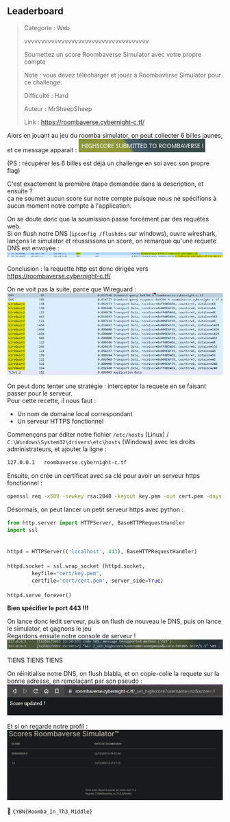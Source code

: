 ## Leaderboard

> Categorie : Web
>
> vvvvvvvvvvvvvvvvvvvvvvvvvvvvvvvvvvvvv
> 
> Soumettez un score Roombaverse Simulator avec votre propre compte
> 
> Note : vous devez télécharger et jouer à Roombaverse Simulator pour ce challenge.
>
> Difficulté : Hard
>
> Auteur : MrSheepSheep
>
> Link : https://roombaverse.cybernight-c.tf/

Alors en jouant au jeu du roomba simulator, on peut collecter 6 billes jaunes, et ce message apparait :
![img.png](img.png)

(PS : récupérer les 6 billes est déjà un challenge en soi avec son propre flag)

C'est exactement la première étape demandée dans la description, et ensuite ?<br/>
ça ne soumet aucun score sur notre compte puisque nous ne spécifions à aucun moment notre compte à l'application. <br/>

On se doute donc que la soumission passe forcément par des requêtes web.<br/>
Si on flush notre DNS (`ipconfig /flushdns` sur windows), ouvre wireshark, lançons le simulator et réussissons un score, on remarque qu'une requete DNS est envoyée :
![img_1.png](img_1.png)

Conclusion : la requette http est donc dirigée vers https://roombaverse.cybernight-c.tf/

On ne voit pas la suite, parce que Wireguard : 
![img_2.png](img_2.png)


On peut donc tenter une stratégie : intercepter la requete en se faisant passer pour le serveur. <br/>
Pour cette recette, il nous faut :
- Un nom de domaine local correspondant
- Un serveur HTTPS fonctionnel

Commençons par éditer notre fichier `/etc/hosts` (Linux) / `C:\Windows\System32\drivers\etc\hosts` (Windows) avec les droits administrateurs, et ajouter la ligne :
```bash
127.0.0.1   roombaverse.cybernight-c.tf
```

Ensuite, on crée un certificat avec sa clé pour avoir un serveur https fonctionnel : 
```bash
openssl req -x509 -newkey rsa:2048 -keyout key.pem -out cert.pem -days 365
```

Désormais, on peut lancer un petit serveur https avec python : 
```python
from http.server import HTTPServer, BaseHTTPRequestHandler
import ssl


httpd = HTTPServer(('localhost', 443), BaseHTTPRequestHandler)

httpd.socket = ssl.wrap_socket (httpd.socket, 
        keyfile="cert/key.pem", 
        certfile='cert/cert.pem', server_side=True)

httpd.serve_forever()
```

**Bien spécifier le port 443 !!!**


On lance donc ledit serveur, puis on flush de nouveau le DNS, puis on lance le simulator, et gagnons le jeu <br/>
Regardons ensuite notre console de serveur !
![img_3.png](img_3.png)

TIENS TIENS TIENS


On réinitialise notre DNS, on flush blabla, et on copie-colle la requete sur la bonne adresse, en remplaçant par son pseudo :
![img_5.png](img_5.png)

Et si on regarde notre profil : 
![img_6.png](img_6.png)


🚩 `CYBN{Roomba_In_Th3_M1ddle}`

